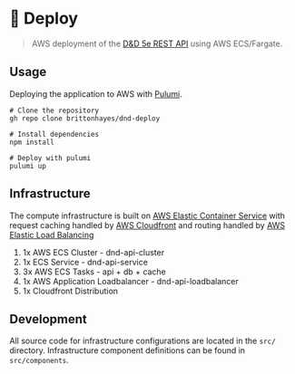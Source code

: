 # 🚀 Deploy

> AWS deployment of the [D&D 5e REST API](https://dnd5eapi.co) using AWS ECS/Fargate.

## Usage

Deploying the application to AWS with [Pulumi](https://www.pulumi.com/).

```shell
# Clone the repository
gh repo clone brittonhayes/dnd-deploy

# Install dependencies
npm install

# Deploy with pulumi
pulumi up
```

## Infrastructure

The compute infrastructure is built on [AWS Elastic Container Service](https://aws.amazon.com/ecs/) with request caching handled by [AWS Cloudfront](https://aws.amazon.com/cloudfront/) and routing handled by [AWS Elastic Load Balancing](https://aws.amazon.com/elasticloadbalancing/)

1. 1x AWS ECS Cluster - dnd-api-cluster
1. 1x ECS Service - dnd-api-service
1. 3x AWS ECS Tasks - api + db + cache
1. 1x AWS Application Loadbalancer - dnd-api-loadbalancer
1. 1x Cloudfront Distribution

## Development

All source code for infrastructure configurations are located in the `src/` directory. Infrastructure component definitions can be found in `src/components`.
